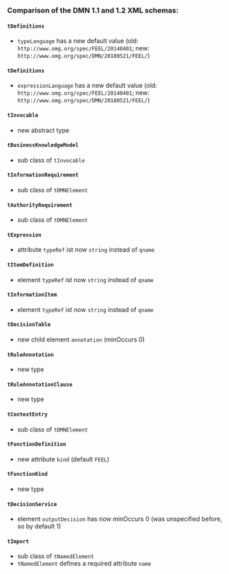 ### Comparison of the DMN 1.1 and 1.2 XML schemas:

#### `tDefinitions`

* `typeLanguage` has a new default value (old: `http://www.omg.org/spec/FEEL/20140401`; new: `http://www.omg.org/spec/DMN/20180521/FEEL/`)

#### `tDefinitions`

* `expressionLanguage` has a new default value (old: `http://www.omg.org/spec/FEEL/20140401`; new: `http://www.omg.org/spec/DMN/20180521/FEEL/`)

#### `tInvocable`

* new abstract type

#### `tBusinessKnowledgeModel`

* sub class of `tInvocable`

#### `tInformationRequirement`

* sub class of `tDMNElement`

#### `tAuthorityRequirement`

* sub class of `tDMNElement`

#### `tExpression`

* attribute `typeRef` ist now `string` instead of `qname`

#### `tItemDefinition`

* element `typeRef` ist now `string` instead of `qname`

#### `tInformationItem`

* element `typeRef` ist now `string` instead of `qname`

#### `tDecisionTable`

* new child element `annotation` (minOccurs 0)

#### `tRuleAnnotation`

* new type

#### `tRuleAnnotationClause`

* new type

#### `tContextEntry`

* sub class of `tDMNElement`

#### `tFunctionDefinition`

* new attribute `kind` (default `FEEL`)

#### `tFunctionKind`

* new type

#### `tDecisionService`

* element `outputDecision` has now minOccurs 0 (was unspecified before, so by default 1)

#### `tImport`

* sub class of `tNamedElement`
* `tNamedElement` defines a required attribute `name`